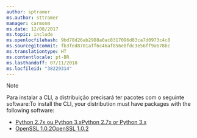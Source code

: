 ```yaml
---
author: sptramer
ms.author: sttramer
manager: carmonm
ms.date: 12/08/2017
ms.topic: include
ms.openlocfilehash: 9bd78d26ab2988a0ac8317096d83ca7d0973c4c8
ms.sourcegitcommit: fb3fed8701aff6c46af856e8fdc3e56ff9a678bc
ms.translationtype: HT
ms.contentlocale: pt-BR
ms.lasthandoff: 07/11/2018
ms.locfileid: "38229314"
---
```

> [!NOTE]
> <span data-ttu-id="a0667-101">Para instalar a CLI, a distribuição precisará ter pacotes com o seguinte software:</span><span class="sxs-lookup"><span data-stu-id="a0667-101">To install the CLI, your distribution must have packages with the following software:</span></span>
> * [<span data-ttu-id="a0667-102">Python 2.7x ou Python 3.x</span><span class="sxs-lookup"><span data-stu-id="a0667-102">Python 2.7x or Python 3.x</span></span>](https://www.python.org/downloads/)
> * [<span data-ttu-id="a0667-103">OpenSSL 1.0.2</span><span class="sxs-lookup"><span data-stu-id="a0667-103">OpenSSL 1.0.2</span></span>](https://www.openssl.org/source/)
